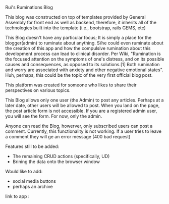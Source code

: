 Rui's Ruminations Blog

This blog was constructed on top of templates provided by General Assembly for front end as well as backend, therefore, it inherits all of the technologies built into the template (i.e., bootstrap, rails GEMS, etc)

This Blog doesn't have any particular focus; It is simply a place for the blogger(admin) to ruminate about anything. S/he could even ruminate about the creation of this app and how the compulsive rumination about this development process can lead to clinical disorder. Per Wiki, "Rumination is the focused attention on the symptoms of one's distress, and on its possible causes and consequences, as opposed to its solutions.[1] Both rumination and worry are associated with anxiety and other negative emotional states". Huh, perhaps, this could be the topic of the very first official blog post.

This platform was created for someone who likes to share their perspectives on various topics.

This Blog allows only one user (the Admin) to post any articles. Perhaps at a later date, other users will be allowed to post. When you land on the page, the post article form is not accessible. If you are a registered admin user, you will see the form. For now, only the admin.

Anyone can read the Blog, howerver, only subscribed users can post a comment.
Currently, this functionality is not working. If a user tries to leave a comment they will ge an error message (400 bad request)

Features still to be added:
* The remaining CRUD actions (specifically, UD)
* Brining the data onto the browser window

Would like to add:
* social media buttons
* perhaps an archive

link to app :
